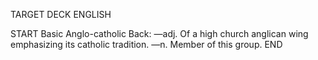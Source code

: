 TARGET DECK
ENGLISH

START
Basic
Anglo-catholic
Back: —adj. Of a high church anglican wing emphasizing its catholic tradition. —n. Member of this group.
END
